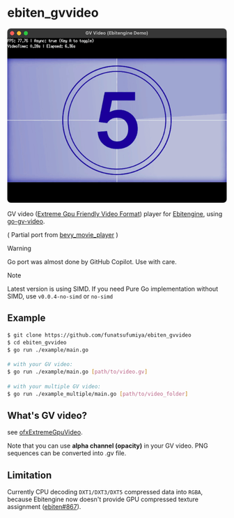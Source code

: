 # ebiten_gvvideo

![screenshot](docs/screenshot.png)

GV video ([Extreme Gpu Friendly Video Format](https://github.com/Ushio/ofxExtremeGpuVideo)) player for [Ebitengine](https://ebitengine.org/), using [go-gv-video](https://github.com/funatsufumiya/go-gv-video).

( Partial port from [bevy_movie_player](https://github.com/funatsufumiya/bevy_movie_player) )

> [!WARNING]
> Go port was almost done by GitHub Copilot. Use with care.

> [!NOTE]
> Latest version is using SIMD. If you need Pure Go implementation without SIMD, use `v0.0.4-no-simd` or `no-simd`

## Example

```bash
$ git clone https://github.com/funatsufumiya/ebiten_gvvideo
$ cd ebiten_gvvideo
$ go run ./example/main.go

# with your GV video:
$ go run ./example/main.go [path/to/video.gv]

# with your multiple GV video:
$ go run ./example_multiple/main.go [path/to/video_folder]
```

## What's GV video?

see [ofxExtremeGpuVideo](https://github.com/Ushio/ofxExtremeGpuVideo).

Note that you can use **alpha channel (opacity)** in your GV video. PNG sequences can be converted into .gv file.

## Limitation

Currently CPU decoding `DXT1/DXT3/DXT5` compressed data into `RGBA`, because Ebitengine now doesn't provide GPU compressed texture assignment ([ebiten#867](https://github.com/hajimehoshi/ebiten/issues/867)).
